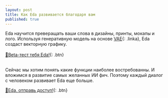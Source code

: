 ```yaml
---
layout: post
title: Как Eda развивается благодаря вам
published: true
---
```

Eda научится преверащать ваши слова в дизайны, принты, мокапы и лого. Используя генеративную модель на основе [VAE](https://en.wikipedia.org/wiki/Autoencoder#Variational_autoencoder_(VAE)){: .linka}, Eda создаст векторную графику.<br><br>[📧Beta-тест тебя Eda!](https://docs.google.com/forms/d/e/1FAIpQLSdbNCTrH9p4CPYzERdFSWycf257Bw1L-4pRBpnLNnxA3Pq7HA/viewform){: .btn}

<br>
Сейчас мы хотим понять какие функции наиболее востребованны. И вложимся в развитие самых желанных ИИ фич.
Поэтому каждый диалог с человеком развивает Eda еще больше.

[📧Eda, отправь доступ!](https://docs.google.com/forms/d/e/1FAIpQLSdbNCTrH9p4CPYzERdFSWycf257Bw1L-4pRBpnLNnxA3Pq7HA/viewform){: .btn}

